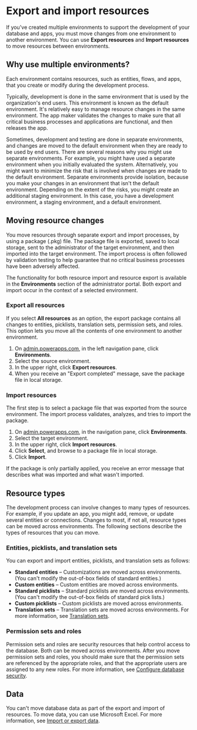 <properties
	pageTitle="Export and import resources | Microsoft PowerApps"
	description="Export and import resources"
	services="powerapps"
	documentationCenter="na"
	authors="nimakms"
	manager="robinarh"
	editor=""
	tags=""/>

<tags
   ms.service="powerapps"
   ms.devlang="na"
   ms.topic="article"
   ms.tgt_pltfrm="na"
   ms.workload="na"
   ms.date="10/19/2016"
   ms.author="robinr"/>

# Export and import resources
If you've created multiple environments to support the development of your database and apps, you must move changes from one environment to another environment. You can use **Export resources** and **Import resources** to move resources between environments.

## Why use multiple environments?
Each environment contains resources, such as entities, flows, and apps, that you create or modify during the development process. 

Typically, development is done in the same environment that is used by the organization's end users. This environment is known as the default environment. It's relatively easy to manage resource changes in the same environment. The app maker validates the changes to make sure that all critical business processes and applications are functional, and then releases the app.

Sometimes, development and testing are done in separate environments, and changes are moved to the default environment when they are ready to be used by end users. There are several reasons why you might use separate environments. For example, you might have used a separate environment when you initially evaluated the system. Alternatively, you might want to minimize the risk that is involved when changes are made to the default environment. Separate environments provide isolation, because you make your changes in an environment that isn't the default environment. Depending on the extent of the risks, you might create an additional staging environment. In this case, you have a development environment, a staging environment, and a default environment.

## Moving resource changes
You move resources through separate export and import processes, by using a package (.pkg) file. The package file is exported, saved to local storage, sent to the administrator of the target environment, and then imported into the target environment. The import process is often followed by validation testing to help guarantee that no critical business processes have been adversely affected.

The functionality for both resource import and resource export is available in the **Environments** section of the administrator portal. Both export and import occur in the context of a selected environment.

### Export all resources
If you select **All resources** as an option, the export package contains all changes to entities, picklists, translation sets, permission sets, and roles. This option lets you move all the contents of one environment to another environment.

1. On [admin.powerapps.com](https://admin.powerapps.com), in the left navigation pane, click **Environments**.
1. Select the source environment.
1. In the upper right, click **Export resources**.
1. When you receive an "Export completed" message, save the package file in local storage.

### Import resources

The first step is to select a package file that was exported from the source environment. The import process validates, analyzes, and tries to import the package.

1. On [admin.powerapps.com](https://admin.powerapps.com), in the navigation pane, click **Environments**.
1. Select the target environment.
1. In the upper right, click **Import resources**.
1. Click **Select**, and browse to a package file in local storage.
1. Click **Import**.

If the package is only partially applied, you receive an error message that describes what was imported and what wasn't imported.

## Resource types
The development process can involve changes to many types of resources. For example, if you update an app, you might add, remove, or update several entities or connections. Changes to most, if not all, resource types can be moved across environments. The following sections describe the types of resources that you can move.

### Entities, picklists, and translation sets
You can export and import entities, picklists, and translation sets as follows:

+ **Standard entities** – Customizations are moved across environments. (You can't modify the out-of-box fields of standard entities.)
+ **Custom entities** – Custom entities are moved across environments.
+ **Standard picklists** – Standard picklists are moved across environments. (You can't modify the out-of-box fields of standard pick lists.)
+ **Custom picklists** – Custom picklists are moved across environments.
+ **Translation sets** – Translation sets are moved across environments. For more information, see [Translation sets](translation-sets.md).

### Permission sets and roles
Permission sets and roles are security resources that help control access to the database. Both can be moved across environments. After you move permission sets and roles, you should make sure that the permission sets are referenced by the appropriate roles, and that the appropriate users are assigned to any new roles. For more information, see [Configure database security](database-security.md).

## Data
You can't move database data as part of the export and import of resources. To move data, you can use Microsoft Excel. For more information, see [Import or export data](data-platform-export-data.md).

